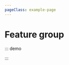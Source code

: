 ```yaml
---
pageClass: example-page
---
```


# Feature group

::: demo
<template>

  <div>
    <div>
      <p>First marker is placed at {{ withPopup.lat }}, {{ withPopup.lng }}</p>
      <p>Center is at {{ currentCenter }} and the zoom is: {{ currentZoom }}</p>
      <button @click="showLongText">
        Toggle long popup
      </button>
      <button @click="showMap = !showMap">
        Toggle map
      </button>
    </div>
    <l-map
      v-if="showMap"
      :zoom="zoom"
      :center="center"
      :options="mapOptions"
      style="height: 500px; width: 100%"
      @update:center="centerUpdate"
      @update:zoom="zoomUpdate"
    >
      <l-tile-layer
        :url="url"
        :attribution="attribution"
      />
      <l-marker :lat-lng="withPopup">
        <l-popup>
          <div @click="innerClick">
            I am a popup
            <p v-show="showParagraph">
              Lorem ipsum dolor sit amet, consectetur adipiscing elit. Quisque
              sed pretium nisl, ut sagittis sapien. Sed vel sollicitudin nisi.
              Donec finibus semper metus id malesuada.
            </p>
          </div>
        </l-popup>
      </l-marker>
      <l-feature-group>
        <l-marker :lat-lng="withTooltip">
          <l-tooltip :options="{ permanent: true, interactive: true }">
            <div @click="innerClick">
              I am a tooltip
              <p v-show="showParagraph">
                Lorem ipsum dolor sit amet, consectetur adipiscing elit. Quisque
                sed pretium nisl, ut sagittis sapien. Sed vel sollicitudin nisi.
                Donec finibus semper metus id malesuada.
              </p>
            </div>
          </l-tooltip>
        </l-marker>
      </l-feature-group>
    </l-map>
  </div>
</template>

<script>
import { latLng } from 'leaflet';
import {
  LMap,
  LTileLayer,
  LMarker,
  LPopup,
  LTooltip,
  LFeatureGroup,
} from 'wgis.leaflet.vue2';

export default {
  name: 'Example',
  components: {
    LMap,
    LTileLayer,
    LMarker,
    LPopup,
    LTooltip,
    LFeatureGroup,
  },
  data() {
    return {
      zoom: 13,
      center: latLng(47.41322, -1.219482),
      url: 'https://{s}.tile.openstreetmap.org/{z}/{x}/{y}.png',
      attribution:
        '&copy; <a href="http://osm.org/copyright">OpenStreetMap</a> contributors',
      withPopup: latLng(47.41322, -1.219482),
      withTooltip: latLng(47.41422, -1.250482),
      currentZoom: 11.5,
      currentCenter: latLng(47.41322, -1.219482),
      showParagraph: false,
      mapOptions: {
        zoomSnap: 0.5,
      },
      showMap: true,
    };
  },
  methods: {
    zoomUpdate(zoom) {
      this.currentZoom = zoom;
    },
    centerUpdate(center) {
      this.currentCenter = center;
    },
    showLongText() {
      this.showParagraph = !this.showParagraph;
    },
    innerClick() {
      alert('Click!');
    },
  },
};
</script>

:::
